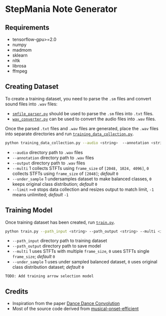 # StepMania Note Generator

## Requirements

* tensorflow-gpu>=2.0
* numpy
* madmom
* sklearn
* nltk
* librosa
* ffmpeg

## Creating Dataset
To create a training dataset, you need to parse the `.sm` files and convert sound files into `.wav` files: 
* [`smfile_parser.py`](https://github.com/jhaco/SMFile_Parser) should be used to parse the `.sm` files into `.txt` files. 
* [`wav_converter.py`](https://github.com/cpuguy96/stepmania-note-generator/blob/master/training_set_feature_extraction/wav_converter.py) can be used to convert the audio files into `.wav` files.

Once the parsed `.txt` files and `.wav` files are generated, place the `.wav` files into separate directories and run [`training_data_collection.py`](https://github.com/cpuguy96/stepmania-note-generator/blob/master/training_set_feature_extraction/training_data_collection.py).

```bash
python training_data_collection.py --audio <string>  --annotation <string> --output <string> --multi <int> --under_sample <int> --limit <int>
```
* `--audio` directory path to `.wav` files
* `--annotation` directory path to `.wav` files
* `--output` directory path to `.wav` files
* `--multi` 1 collects STFTs using `frame_size` of `[2048, 1024, 4096]`, `0` collects STFTs using `frame_size` of `[2048]`; _default_ `0`
* `--under_sample` 1 undersamples dataset to make balanced classes, `0` keeps original class distribution; _default_ `0`
* `--limit` `>=0` stops data collection and resizes output to match limit, `-1` means unlimited; _default_ `-1`

## Training Model
Once training dataset has been created, run [`train.py`](https://github.com/cpuguy96/stepmania-note-generator/blob/master/training_scripts/train.py).
```bash
python train.py --path_input <string> --path_output <string> --multi <int> --under_sample <int>
```
* `--path_input` directory path to training dataset
* `--path_output` directory path to save model 
* `--multi` 1 uses STFTs with multiple `frame_size`, `0` uses STFTs single `frame_size`; _default_ `0`
* `--under_sample` 1 uses under sampled balanced dataset, `0` uses original class distribution dataset; _default_ `0`

```
TODO: Add training arrow selection model
```

## Credits
* Inspiration from the paper [Dance Dance Convolution](https://arxiv.org/pdf/1703.06891.pdf)
* Most of the source code derived from [musical-onset-efficient](https://github.com/ronggong/musical-onset-efficient)
